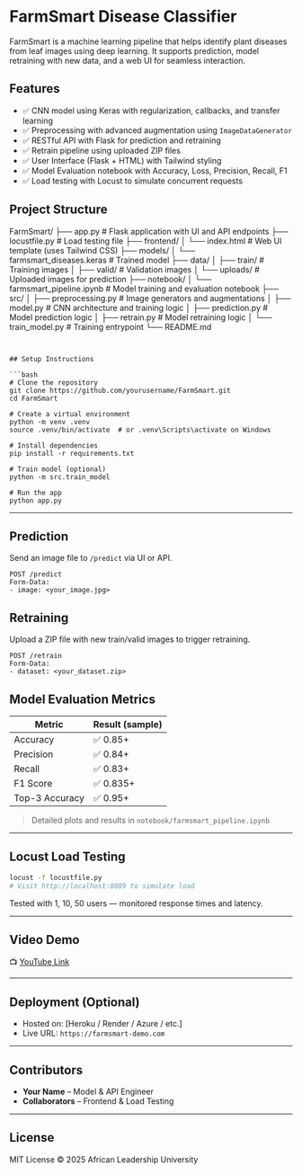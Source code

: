 # FarmSmart Disease Classifier

FarmSmart is a machine learning pipeline that helps identify plant diseases from leaf images using deep learning. It supports prediction, model retraining with new data, and a web UI for seamless interaction.


## Features
- ✅ CNN model using Keras with regularization, callbacks, and transfer learning
- ✅ Preprocessing with advanced augmentation using `ImageDataGenerator`
- ✅ RESTful API with Flask for prediction and retraining
- ✅ Retrain pipeline using uploaded ZIP files
- ✅ User Interface (Flask + HTML) with Tailwind styling
- ✅ Model Evaluation notebook with Accuracy, Loss, Precision, Recall, F1
- ✅ Load testing with Locust to simulate concurrent requests


## Project Structure

FarmSmart/
├── app.py                     # Flask application with UI and API endpoints
├── locustfile.py              # Load testing file
├── frontend/
│   └── index.html             # Web UI template (uses Tailwind CSS)
├── models/
│   └── farmsmart_diseases.keras # Trained model
├── data/
│   ├── train/                 # Training images
│   ├── valid/                 # Validation images
│   └── uploads/               # Uploaded images for prediction
├── notebook/
│   └── farmsmart_pipeline.ipynb # Model training and evaluation notebook
├── src/
│   ├── preprocessing.py       # Image generators and augmentations
│   ├── model.py               # CNN architecture and training logic
│   ├── prediction.py          # Model prediction logic
│   ├── retrain.py             # Model retraining logic
│   └── train_model.py         # Training entrypoint
└── README.md
```


## Setup Instructions

```bash
# Clone the repository
git clone https://github.com/yourusername/FarmSmart.git
cd FarmSmart

# Create a virtual environment
python -m venv .venv
source .venv/bin/activate  # or .venv\Scripts\activate on Windows

# Install dependencies
pip install -r requirements.txt

# Train model (optional)
python -m src.train_model

# Run the app
python app.py
```

---

## Prediction
Send an image file to `/predict` via UI or API.

```
POST /predict
Form-Data:
- image: <your_image.jpg>
```

## Retraining
Upload a ZIP file with new train/valid images to trigger retraining.

```
POST /retrain
Form-Data:
- dataset: <your_dataset.zip>
```



## Model Evaluation Metrics

| Metric        | Result (sample) |
|---------------|------------------|
| Accuracy      | ✅ 0.85+         |
| Precision     | ✅ 0.84+         |
| Recall        | ✅ 0.83+         |
| F1 Score      | ✅ 0.835+        |
| Top-3 Accuracy| ✅ 0.95+         |

> Detailed plots and results in `notebook/farmsmart_pipeline.ipynb`

---

## Locust Load Testing

```bash
locust -f locustfile.py
# Visit http://localhost:8089 to simulate load
```

Tested with 1, 10, 50 users — monitored response times and latency.

---

## Video Demo
📺 [YouTube Link](https://your-link.com)

---

## Deployment (Optional)
- Hosted on: [Heroku / Render / Azure / etc.]
- Live URL: `https://farmsmart-demo.com`

---

## Contributors
- **Your Name** – Model & API Engineer
- **Collaborators** – Frontend & Load Testing

---
## License
MIT License © 2025 African Leadership University
